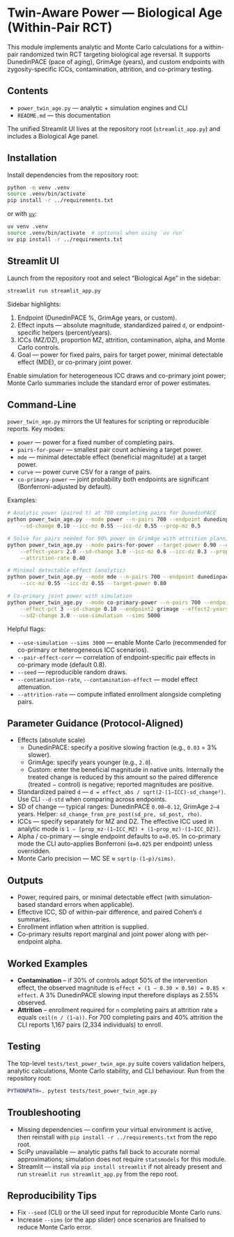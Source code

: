 # Twin-Aware Power — Biological Age (Within-Pair RCT)

This module implements analytic and Monte Carlo calculations for a within-pair randomized twin RCT targeting biological age
reversal. It supports DunedinPACE (pace of aging), GrimAge (years), and custom endpoints with zygosity-specific ICCs,
contamination, attrition, and co-primary testing.


## Contents

- `power_twin_age.py` — analytic + simulation engines and CLI
- `README.md` — this documentation

The unified Streamlit UI lives at the repository root (`streamlit_app.py`) and includes a Biological Age panel.


## Installation

Install dependencies from the repository root:

```bash
python -m venv .venv
source .venv/bin/activate
pip install -r ../requirements.txt
```

or with [`uv`](https://github.com/astral-sh/uv):

```bash
uv venv .venv
source .venv/bin/activate  # optional when using `uv run`
uv pip install -r ../requirements.txt
```


## Streamlit UI

Launch from the repository root and select “Biological Age” in the sidebar:

```bash
streamlit run streamlit_app.py
```

Sidebar highlights:

1. Endpoint (DunedinPACE %, GrimAge years, or custom).
2. Effect inputs — absolute magnitude, standardized paired `d`, or endpoint-specific helpers (percent/years).
3. ICCs (MZ/DZ), proportion MZ, attrition, contamination, alpha, and Monte Carlo controls.
4. Goal — power for fixed pairs, pairs for target power, minimal detectable effect (MDE), or co-primary joint power.

Enable simulation for heterogeneous ICC draws and co-primary joint power; Monte Carlo summaries include the standard error of
power estimates.


## Command-Line

`power_twin_age.py` mirrors the UI features for scripting or reproducible reports. Key modes:

- `power` — power for a fixed number of completing pairs.
- `pairs-for-power` — smallest pair count achieving a target power.
- `mde` — minimal detectable effect (beneficial magnitude) at a target power.
- `curve` — power curve CSV for a range of pairs.
- `co-primary-power` — joint probability both endpoints are significant (Bonferroni-adjusted by default).

Examples:

```bash
# Analytic power (paired t) at 700 completing pairs for DunedinPACE
python power_twin_age.py --mode power --n-pairs 700 --endpoint dunedinpace --effect-pct 3 \
    --sd-change 0.10 --icc-mz 0.55 --icc-dz 0.55 --prop-mz 0.5

# Solve for pairs needed for 90% power on GrimAge with attrition planning
python power_twin_age.py --mode pairs-for-power --target-power 0.90 --endpoint grimage \
    --effect-years 2.0 --sd-change 3.0 --icc-mz 0.6 --icc-dz 0.3 --prop-mz 0.5 \
    --attrition-rate 0.40

# Minimal detectable effect (analytic)
python power_twin_age.py --mode mde --n-pairs 700 --endpoint dunedinpace --sd-change 0.10 \
    --icc-mz 0.55 --icc-dz 0.55 --target-power 0.80

# Co-primary joint power with simulation
python power_twin_age.py --mode co-primary-power --n-pairs 700 --endpoint dunedinpace \
    --effect-pct 3 --sd-change 0.10 --endpoint2 grimage --effect2-years 2.0 \
    --sd2-change 3.0 --use-simulation --sims 5000
```

Helpful flags:

- `--use-simulation --sims 3000` — enable Monte Carlo (recommended for co-primary or heterogeneous ICC scenarios).
- `--pair-effect-corr` — correlation of endpoint-specific pair effects in co-primary mode (default 0.8).
- `--seed` — reproducible random draws.
- `--contamination-rate`, `--contamination-effect` — model effect attenuation.
- `--attrition-rate` — compute inflated enrollment alongside completing pairs.


## Parameter Guidance (Protocol-Aligned)

- Effects (absolute scale)
  - DunedinPACE: specify a positive slowing fraction (e.g., `0.03` = 3% slower).
  - GrimAge: specify years younger (e.g., `2.0`).
  - Custom: enter the beneficial magnitude in native units. Internally the treated change is reduced by this amount so the
    paired difference (treated − control) is negative; reported magnitudes are positive.
- Standardized paired `d` — `d = effect_abs / sqrt(2·(1−ICC)·sd_change²)`. Use CLI `--d-std` when comparing across endpoints.
- SD of change — typical ranges: DunedinPACE `0.08–0.12`, GrimAge `2–4` years. Helper: `sd_change_from_pre_post(sd_pre, sd_post, rho)`.
- ICCs — specify separately for MZ and DZ. The effective ICC used in analytic mode is
  `1 − [prop_mz·(1−ICC_MZ) + (1−prop_mz)·(1−ICC_DZ)]`.
- Alpha / co-primary — single endpoint defaults to `α=0.05`. In co-primary mode the CLI auto-applies Bonferroni (`α=0.025` per endpoint) unless overridden.
- Monte Carlo precision — MC SE ≈ `sqrt(p·(1−p)/sims)`.


## Outputs

- Power, required pairs, or minimal detectable effect (with simulation-based standard errors when applicable).
- Effective ICC, SD of within-pair difference, and paired Cohen’s `d` summaries.
- Enrollment inflation when attrition is supplied.
- Co-primary results report marginal and joint power along with per-endpoint alpha.


## Worked Examples

* **Contamination** – if 30% of controls adopt 50% of the intervention effect, the observed magnitude is
  `effect × (1 − 0.30 × 0.50) = 0.85 × effect`. A 3% DunedinPACE slowing input therefore displays as 2.55% observed.
* **Attrition** – enrollment required for `n` completing pairs at attrition rate `a` equals `ceil(n / (1−a))`. For 700 completing
  pairs and 40% attrition the CLI reports 1,167 pairs (2,334 individuals) to enroll.


## Testing

The top-level `tests/test_power_twin_age.py` suite covers validation helpers, analytic calculations, Monte Carlo stability, and CLI behaviour. Run from the repository root:

```bash
PYTHONPATH=. pytest tests/test_power_twin_age.py
```


## Troubleshooting

- Missing dependencies — confirm your virtual environment is active, then reinstall with `pip install -r ../requirements.txt` from the repo root.
- SciPy unavailable — analytic paths fall back to accurate normal approximations; simulation does not require `statsmodels` for this module.
- Streamlit — install via `pip install streamlit` if not already present and run `streamlit run streamlit_app.py` from the repo root.


## Reproducibility Tips

- Fix `--seed` (CLI) or the UI seed input for reproducible Monte Carlo runs.
- Increase `--sims` (or the app slider) once scenarios are finalised to reduce Monte Carlo error.
